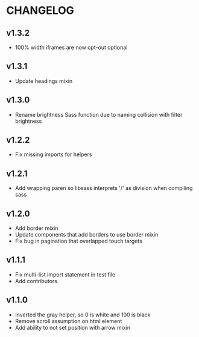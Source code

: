 # CHANGELOG

## v1.3.2

  - 100% width iframes are now opt-out optional

## v1.3.1

  - Update headings mixin

## v1.3.0

  - Rename brightness Sass function due to naming collision with filter brightness

## v1.2.2

  - Fix missing imports for helpers

## v1.2.1

  - Add wrapping paren so libsass interprets '/' as division when compiling sass

## v1.2.0

  - Add border mixin
  - Update components that add borders to use border mixin
  - Fix bug in pagination that overlapped touch targets

## v1.1.1

  - Fix multi-list import statement in test file
  - Add contributors

## v1.1.0

  - Inverted the gray helper, so 0 is white and 100 is black
  - Remove scroll assumption on html element
  - Add ability to not set position with arrow mixin
